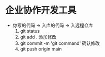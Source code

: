 # 企业协作开发工具

- 你写的代码 -> 入库的代码 -> 入远程仓库 
    1. git status   
    2. git add .  添加修改
    3. git commit -m 'git command'  确认修改
    4. git push origin main 




    